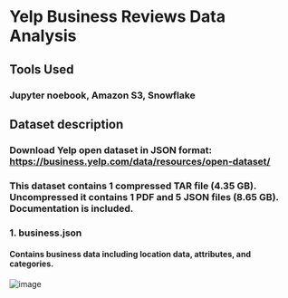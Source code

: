 # Yelp Business Reviews Data Analysis

## Tools Used
### Jupyter noebook, Amazon S3, Snowflake

## Dataset description
### Download Yelp open dataset in JSON format: https://business.yelp.com/data/resources/open-dataset/
### This dataset contains 1 compressed TAR file (4.35 GB). Uncompressed it contains 1 PDF and 5 JSON files (8.65 GB). Documentation is included.
### 1. business.json
#### Contains business data including location data, attributes, and categories. 
![image](https://github.com/user-attachments/assets/a773b883-e072-4ec4-8098-d5802b8e7c92)

